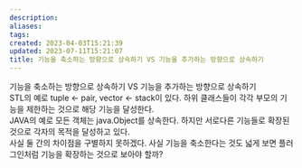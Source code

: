 ```yaml
---
description:
aliases: 
tags: 
created: 2023-04-03T15:21:39
updated: 2023-07-11T15:21:07
title: 기능을 축소하는 방향으로 상속하기 VS 기능을 추가하는 방향으로 상속하기
---
```

기능을 축소하는 방향으로 상속하기 VS 기능을 추가하는 방향으로 상속하기  
STL의 예로 tuple <- pair, vector <- stack이 있다. 하위 클래스들이 각각 부모의 기능을 제한하는 것으로 해당 기능을 달성한다.  
JAVA의 예로 모든 객체는 java.Object를 상속한다. 하지만 서로다른 기능들로 확장된 것으로 각자의 목적을 달성하고 있다.  
사실 둘 간의 차이점을 구별하지 못하겠다. 사실 기능을 축소한다는 것도 넓게 보면 플러그인처럼 기능을 확장하는 것으로 보아야 할까?